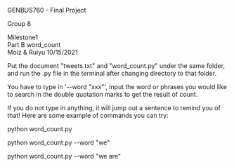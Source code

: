 GENBUS760 - Final Project 

Group 8

Milestone1  
Part B word_count  
Moiz & Ruiyu 10/15/2021 

Put the document "tweets.txt" and "word_count.py" under the same folder, and run the .py file in the terminal after changing directory to that folder.

You have to type in '--word "xxx"', input the word or phrases you would like to search in the double quotation marks to get the result of count.

If you do not type in anything, it will jump out a sentence to remind you of that! Here are some example of commands you can try:

python word_count.py

python word_count.py --word "we"

python word_count.py --word "we are"
